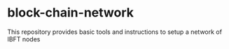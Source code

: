 # block-chain-network
This repository provides basic tools and instructions to setup a network of IBFT nodes
